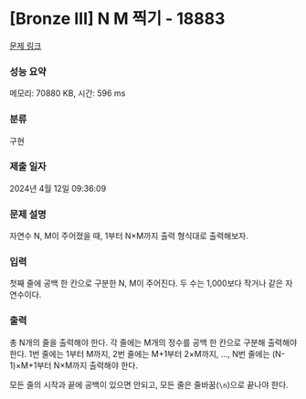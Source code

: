 # [Bronze III] N M 찍기 - 18883 

[문제 링크](https://www.acmicpc.net/problem/18883) 

### 성능 요약

메모리: 70880 KB, 시간: 596 ms

### 분류

구현

### 제출 일자

2024년 4월 12일 09:36:09

### 문제 설명

<p>자연수 N, M이 주어졌을 때, 1부터 N×M까지 출력 형식대로 출력해보자.</p>

### 입력 

 <p>첫째 줄에 공백 한 칸으로 구분한 N, M이 주어진다. 두 수는 1,000보다 작거나 같은 자연수이다.</p>

### 출력 

 <p>총 N개의 줄을 출력해야 한다. 각 줄에는 M개의 정수를 공백 한 칸으로 구분해 출력해야 한다. 1번 줄에는 1부터 M까지, 2번 줄에는 M+1부터 2×M까지, ..., N번 줄에는 (N-1)×M+1부터 N×M까지 출력해야 한다.</p>

<p>모든 줄의 시작과 끝에 공백이 있으면 안되고, 모든 줄은 줄바꿈(<code>\n</code>)으로 끝나야 한다.</p>

